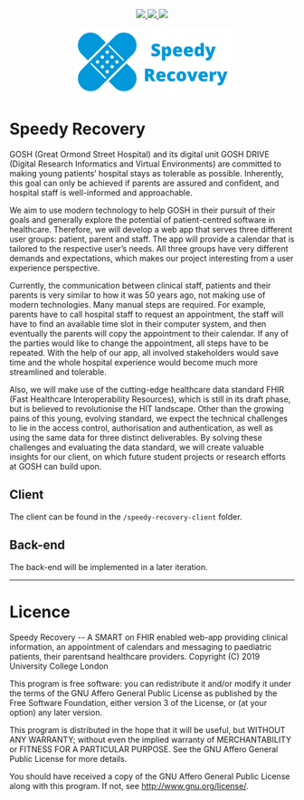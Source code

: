 <p align="center">
  <a href="https://dev.azure.com/ucabnbo/Speedy%20Recovery/_build/latest?definitionId=1" alt="Build Status">
    <img src="https://dev.azure.com/ucabnbo/Speedy%20Recovery/_apis/build/status/speedy-recovery-rg%20-%20CI" />
  </a>
  
  <a href="https://github.com/nbckr/speedy-recovery/pulls" alt="Pull Requests Welcome">
    <img src="https://camo.githubusercontent.com/7509b1327eb1be79c73071b83001358349629e81/68747470733a2f2f696d672e736869656c64732e696f2f62616467652f5052732d77656c636f6d652d6666363962342e737667" />
  </a>
  
  <a href="https://donate.gosh.org/" alt="Donate to Charity">
    <img src="https://camo.githubusercontent.com/ff07592344dc21c343e4180648b2155a6a899ad7/68747470733a2f2f696d672e736869656c64732e696f2f62616467652f446f6e6174652d436861726974792d6f72616e67652e737667" />
  </a>
</p>

<p align="center">
    <img src="./speedy-recovery-client/public/images/logo_with_title.png" height="120">
</p>

# Speedy Recovery
GOSH (Great Ormond Street Hospital) and its digital unit GOSH DRIVE (Digital Research Informatics and Virtual Environments) are committed to making young patients’ hospital stays as tolerable as possible. Inherently, this goal can only be achieved if parents are assured and confident, and hospital staff is well-informed and approachable. 

We aim to use modern technology to help GOSH in their pursuit of their goals and generally explore the potential of patient-centred software in healthcare. Therefore, we will develop a web app that serves three different user groups: patient, parent and staff. The app will provide a calendar that is tailored to the respective user’s needs. All three groups have very different demands and expectations, which makes our project interesting from a user experience perspective. 

Currently, the communication between clinical staff, patients and their parents is very similar to how it was 50 years ago, not making use of modern technologies. Many manual steps are required. For example, parents have to call hospital staff to request an appointment, the staff will have to find an available time slot in their computer system, and then eventually the parents will copy the appointment to their calendar. If any of the parties would like to change the appointment, all steps have to be repeated. With the help of our app, all involved stakeholders would save time and the whole hospital experience would become much more streamlined and tolerable. 

Also, we will make use of the cutting-edge healthcare data standard FHIR (Fast Healthcare Interoperability Resources), which is still in its draft phase, but is believed to revolutionise the HIT landscape. Other than the growing pains of this young, evolving standard, we expect the technical challenges to lie in the access control, authorisation and authentication, as well as using the same data for three distinct deliverables. By solving these challenges and evaluating the data standard, we will create valuable insights for our client, on which future student projects or research efforts at GOSH can build upon.

## Client
The client can be found in the `/speedy-recovery-client` folder.

## Back-end
The back-end will be implemented in a later iteration.

-----

# Licence
Speedy Recovery -- A SMART on FHIR enabled web-app providing clinical information,
an appointment of calendars and messaging to paediatric patients, their parentsand healthcare providers.
Copyright (C) 2019 University College London

This program is free software: you can redistribute it and/or modify
it under the terms of the GNU Affero General Public License as published by
the Free Software Foundation, either version 3 of the License, or
(at your option) any later version.

This program is distributed in the hope that it will be useful,
but WITHOUT ANY WARRANTY; without even the implied warranty of
MERCHANTABILITY or FITNESS FOR A PARTICULAR PURPOSE.  See the
GNU Affero General Public License for more details.

You should have received a copy of the GNU Affero General Public License
along with this program.  If not, see <http://www.gnu.org/license/>.

